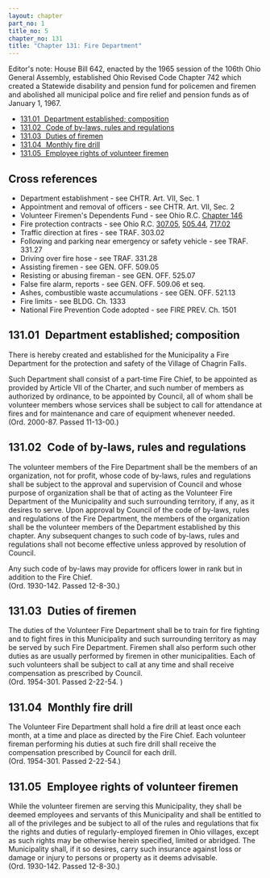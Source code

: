 ```yaml
---
layout: chapter
part_no: 1
title_no: 5
chapter_no: 131
title: "Chapter 131: Fire Department"
---
```


Editor's note: House Bill 642, enacted by the 1965 session of the 106th Ohio
General Assembly, established Ohio Revised Code Chapter 742 which created a
Statewide disability and pension fund for policemen and firemen and abolished
all municipal police and fire relief and pension funds as of January 1, 1967.

* [131.01   Department established; composition](#13101-department-established-composition)
* [131.02   Code of by-laws, rules and regulations](#13102-code-of-by-laws-rules-and-regulations)
* [131.03   Duties of firemen](#13103-duties-of-firemen)
* [131.04   Monthly fire drill](#13104-monthly-fire-drill)
* [131.05   Employee rights of volunteer firemen](#13105-employee-rights-of-volunteer-firemen)

## Cross references

* Department establishment - see CHTR. Art. VII, Sec. 1
* Appointment and removal of officers - see CHTR. Art. VII, Sec. 2
* Volunteer Firemen's Dependents Fund - see Ohio R.C. [Chapter 146][ORC 146]
* Fire protection contracts - see Ohio R.C. [307.05][ORC 307.05], [505.44][ORC 505.44], [717.02][ORC 717.02]
* Traffic direction at fires - see TRAF. 303.02
* Following and parking near emergency or safety vehicle - see TRAF. 331.27
* Driving over fire hose - see TRAF. 331.28
* Assisting firemen - see GEN. OFF. 509.05
* Resisting or abusing fireman - see GEN. OFF. 525.07
* False fire alarm, reports - see GEN. OFF. 509.06 et seq.
* Ashes, combustible waste accumulations - see GEN. OFF. 521.13
* Fire limits - see BLDG. Ch. 1333
* National Fire Prevention Code adopted - see FIRE PREV. Ch. 1501

## 131.01   Department established; composition

There is hereby created and established for the Municipality a Fire Department
for the protection and safety of the Village of Chagrin Falls.

Such Department shall consist of a part-time Fire Chief, to be appointed as
provided by Article VII of the Charter, and such number of members as authorized
by ordinance, to be appointed by Council, all of whom shall be volunteer members
whose services shall be subject to call for attendance at fires and for
maintenance and care of equipment whenever needed.\
(Ord. 2000-87. Passed 11-13-00.)

## 131.02   Code of by-laws, rules and regulations

The volunteer members of the Fire Department shall be the members of an
organization, not for profit, whose code of by-laws, rules and regulations shall
be subject to the approval and supervision of Council and whose purpose of
organization shall be that of acting as the Volunteer Fire Department of the
Municipality and such surrounding territory, if any, as it desires to serve.
Upon approval by Council of the code of by-laws, rules and regulations of the
Fire Department, the members of the organization shall be the volunteer members
of the Department established by this chapter. Any subsequent changes to such
code of by-laws, rules and regulations shall not become effective unless
approved by resolution of Council.

Any such code of by-laws may provide for officers lower in rank but in addition
to the Fire Chief.\
(Ord. 1930-142. Passed 12-8-30.)

## 131.03   Duties of firemen

The duties of the Volunteer Fire Department shall be to train for fire fighting
and to fight fires in this Municipality and such surrounding territory as may be
served by such Fire Department. Firemen shall also perform such other duties as
are usually performed by firemen in other municipalities. Each of such
volunteers shall be subject to call at any time and shall receive compensation
as prescribed by Council.\
(Ord. 1954-301. Passed 2-22-54. )

## 131.04   Monthly fire drill

The Volunteer Fire Department shall hold a fire drill at least once each month,
at a time and place as directed by the Fire Chief. Each volunteer fireman
performing his duties at such fire drill shall receive the compensation
prescribed by Council for each drill.\
(Ord. 1954-301. Passed 2-22-54.)

## 131.05   Employee rights of volunteer firemen

While the volunteer firemen are serving this Municipality, they shall be deemed
employees and servants of this Municipality and shall be entitled to all of the
privileges and be subject to all of the rules and regulations that fix the
rights and duties of regularly-employed firemen in Ohio villages, except as such
rights may be otherwise herein specified, limited or abridged. The Municipality
shall, if it so desires, carry such insurance against loss or damage or injury
to persons or property as it deems advisable.\
(Ord. 1930-142. Passed 12-8-30.)

[ORC 146]:<https://codes.ohio.gov/ohio-revised-code/chapter-146>
[ORC 307.05]:<https://codes.ohio.gov/ohio-revised-code/section-307.05>
[ORC 505.44]:<https://codes.ohio.gov/ohio-revised-code/section-505.44>
[ORC 717.02]:<https://codes.ohio.gov/ohio-revised-code/section-717.02>

